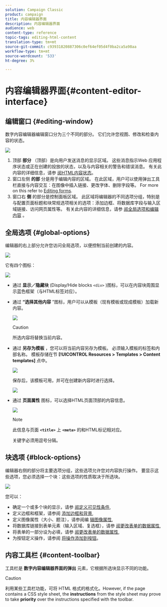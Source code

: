 ```yaml
---
solution: Campaign Classic
product: campaign
title: 内容编辑器界面
description: 内容编辑器界面
audience: web
content-type: reference
topic-tags: editing-html-content
translation-type: tm+mt
source-git-commit: c93931820887306c0ef64ef05d4f0ba2ca5a98aa
workflow-type: tm+mt
source-wordcount: '533'
ht-degree: 3%

---
```



# 内容编辑器界面{#content-editor-interface}

## 编辑窗口 {#editing-window}

数字内容编辑器编辑窗口分为三个不同的部分。 它们允许您视图、修改和检查内容的状态。

![](assets/dce_decoupe_window_nb.png)

1. 顶部 **部分** （顶部）是向用户发送消息的显示区域。 这些消息指示Web 应用程序状态或正在创建的投放的状态，以及与内容相关的警告和错误消息。 有关此内容的详细信息，请参 [阅HTML内容状态](../../web/using/content-editing-best-practices.md#html-content-statuses)。
1. 窗口左侧 **的部** 分是用于编辑内容的区域。 在此区域，用户可以使用弹出工具栏直接与内容交互：在图像中插入链接、更改字体、删除字段等。 For more on this refer to [Editing forms](../../web/using/editing-content.md#editing-forms).
1. 窗口右 **侧** 的部分是控制面板区域。 此区域将编辑器的不同选项分组，特别是与配置页面标题和块常规选项相关的选项：添加边框、将数据库字段与输入区域链接、访问网页属性等。 有关此内容的详细信息，请参 [阅全局选项](#global-options)[和编辑内容](../../web/using/editing-content.md) 。

## 全局选项 {#global-options}

编辑器的右上部分允许您访问全局选项，以便控制当前创建的内容。

![](assets/dce_global_options.png)

它有四个图标：

![](assets/dce_icons_sidebar.png)

* 通过 **显示／隐藏块** (Display/Hide blocks `<div>` )图标，可以在内容块周围显示蓝色框架（与HTML标签对应）。

* 通过 **“选择其他内容** ”图标，用户可以从模板（现有模板或现成模板）加载新内容。

   ![](assets/dce_popup_templatechoice.png)

   >[!CAUTION]
   >
   >所选内容将替换当前内容。

* 通过 **另存为模板** ，您可以将当前内容另存为模板。 必须输入模板的标签和内部名称。 模板存储在节 **[!UICONTROL Resources > Templates > Content templates]** 点中。

   ![](assets/dce_popup_savetemplate.png)

   保存后，该模板可用，并可在创建新内容时进行选择。

   ![](assets/dce_create_fromtemplate.png)

* 通过 **页面属性** 图标，可以选择HTML页面顶部的内容信息。

   ![](assets/dce_popup_headerhtml.png)

   >[!NOTE]
   >
   >此信息与页面 **`<title>`** 上 **`<meta>`** 的和HTML标记相对应。
   >
   >关键字必须用逗号分隔。

## 块选项 {#block-options}

编辑器右侧的部分将主要选项分组，这些选项允许您对内容执行操作。 要显示这些选项，您必须选择一个块：这些选项的性质取决于所选块。

![](assets/dce_right_section.png)

您可以：

* 确定一个或多个块的显示，请参 [阅定义可见性条件](../../web/using/editing-content.md#defining-a-visibility-condition),
* 定义边框和框架，请参阅 [添加边框和背景](../../web/using/editing-content.md#adding-a-border-and-background),
* 定义图像属性（大小、题注），请参阅编 [辑图像属性](../../web/using/editing-content.md#editing-image-properties),
* 将数据库链接到表单元素（输入区域、复选框），请参 [阅更改表单的数据属性](../../web/using/editing-content.md#changing-the-data-properties-for-a-form),
* 将表单的一部分设为必填，请参 [阅更改表单的数据属性](../../web/using/editing-content.md#changing-the-data-properties-for-a-form),
* 为按钮定义操作，请参阅 [将操作添加到按钮](../../web/using/editing-content.md#adding-an-action-to-a-button)。

## 内容工具栏 {#content-toolbar}

工具栏是 **数字内容编辑器界面的弹出** 元素，它根据所选块显示不同的功能。

>[!CAUTION]
>
>利用某些工具栏功能，可将 HTML 格式的格式化。However, if the page contains a CSS style sheet, the **instructions** from the style sheet may prove to take **priority** over the instructions specified with the toolbar.

